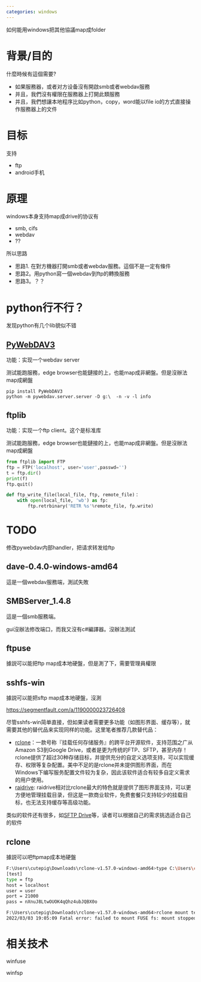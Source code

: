 ```yaml
---
categories: windows
---
```

如何能用windows把其他協議map成folder

# 背景/目的

什麼時候有這個需要?

- 如果服務器，或者对方设备沒有開啟smb或者webdav服務
- 并且，我們沒有權限在服務器上打開此類服務
- 并且，我們想讓本地程序比如python，copy，word能以file io的方式直接操作服務器上的文件

# 目标

支持

- ftp
- android手机

# 原理

windows本身支持map成drive的协议有

- smb, cifs
- webdav
- ??

所以思路

- 思路1. 在對方機器打開smb或者webdav服務。這個不是一定有條件
- 思路2。用python寫一個webdav到ftp的轉換服務
- 思路3。？？

# python行不行？

发现python有几个lib貌似不错

## [PyWebDAV3](https://github.com/andrewleech/PyWebDAV3)

功能：实现一个webdav server

测试能跑服務，edge browser也能鏈接的上，也能map成非網盤。但是沒辦法map成網盤

```
pip install PyWebDAV3
python -m pywebdav.server.server -D g:\  -n -v -l info
```



## ftplib

功能：实现一个ftp client。这个是标准库

测试能跑服務，edge browser也能鏈接的上，也能map成非網盤。但是沒辦法map成網盤

```python
from ftplib import FTP
ftp = FTP('localhost', user='user',passwd='')
t = ftp.dir()
print(f)
ftp.quit()

def ftp_write_file(local_file, ftp, remote_file)：
    with open(local_file, 'wb') as fp:
        ftp.retrbinary('RETR %s'%remote_file, fp.write)
```

# TODO

修改pywebdav内部handler，把请求转发给ftp

## dave-0.4.0-windows-amd64

這是一個webdav服務端，測試失敗

## SMBServer_1.4.8

這是一個smb服務端。

gui沒辦法修改端口，而我又沒有c#編譯器。沒辦法測試

## ftpuse

據説可以能把ftp map成本地硬盤，但是測了下，需要管理員權限

## sshfs-win

據説可以能把sftp map成本地硬盤，沒測

https://segmentfault.com/a/1190000023726408

尽管sshfs-win简单直接，但如果读者需要更多功能（如图形界面、缓存等），就需要其他的替代品来实现同样的功能。这里笔者推荐几款替代品：

- [rclone](https://link.segmentfault.com/?enc=1LZGybpGLMfXYzjdwX%2FBYA%3D%3D.w4uDmVoPlqanXUqrNDGgjdwNxivI%2F9djFQNKzk8VVJU%3D)：一款号称『挂载任何存储服务』的跨平台开源软件，支持范围之广从Amazon S3到Google  Drive，或者是更为传统的FTP、SFTP，甚至内存！rclone提供了超过30种存储目标，并提供充分的自定义选项支持，可以实现缓存、权限等复杂配置。美中不足的是rclone并未提供图形界面，而在Windows下编写服务配置文件较为复杂，因此该软件适合有较多自定义需求的用户使用。
- [raidrive](https://link.segmentfault.com/?enc=6VmGqLbGMqYYllG2pb2c6Q%3D%3D.K81AlT19CVsjP4zSp7EWGxA%2F3fd0wPLYxTr6tq8mUSA%3D): raidrive相对比rclone最大的特色就是提供了图形界面支持，可以更方便地管理挂载目录，但这是一款商业软件，免费套餐只支持较少的挂载目标，也无法支持缓存等高级功能。

类似的软件还有很多，如[SFTP Drive](https://link.segmentfault.com/?enc=flGp%2F3ayarMvsZwUv1UQcQ%3D%3D.AkjlsK645dIIwMcGheBwc7OJQQKVH%2BkYAoCCxBM%2BPWToo6RH%2B1Sz0BA0h5%2F8%2B5g8)等，读者可以根据自己的需求挑选适合自己的软件

## rclone

據説可以吧ftpmap成本地硬盤

```bash
F:\Users\cutepig\Downloads\rclone-v1.57.0-windows-amd64>type C:\Users\cutepig\AppData\Roaming\rclone\rclone.conf
[test]
type = ftp
host = localhost
user = user
port = 21000
pass = nXnuJ8LtwOUOK4qQhz4ubJQBX0o

F:\Users\cutepig\Downloads\rclone-v1.57.0-windows-amd64>rclone mount test:/ a:
2022/03/03 19:05:09 Fatal error: failed to mount FUSE fs: mount stopped before calling Init: mount failed: cgofuse: cannot find winfsp
```

# 相关技术

winfuse

winfsp

